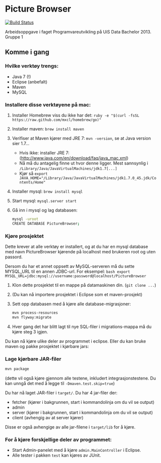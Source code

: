 Picture Browser
===============

[![Build Status](https://asjohannsson.ci.cloudbees.com/buildStatus/icon?job=Prosjekt)](https://asjohannsson.ci.cloudbees.com/job/Prosjekt/)

Arbeidsoppgave i faget Programvareutvikling på UiS Data Bachelor 2013.
Gruppe 1


Komme i gang
------------


### Hvilke verktøy trengs:

* Java 7 (!)
* Eclipse (anbefalt)
* Maven
* MySQL


### Installere disse verktøyene på mac:

1. Installer Homebrew viss du ikke har det: `ruby -e "$(curl -fsSL https://raw.github.com/mxcl/homebrew/go)"`
2. Installer maven: `brew install maven`
3. Verifiser at Maven kjører med JRE 7: `mvn -version`, se at Java version sier 1.7...
   * Hvis ikke: installer JRE 7: (http://www.java.com/en/download/faq/java_mac.xml)
   * Nå må du antagelig finne ut hvor denne ligger. Mest sannsynlig i
     `/Library/Java/JavaVirtualMachines/jdk1.7[...]`
   * Kjør så `export JAVA_HOME="/Library/Java/JavaVirtualMachines/jdk1.7.0_45.jdk/Contents/Home"`
4. Installer mysql: `brew install mysql`
5. Start mysql: `mysql.server start`
6. Gå inn i mysql og lag databasen:
   
   ```bash
   mysql -uroot
   CREATE DATABASE PictureBrowser;
   ```


### Kjøre prosjektet

Dette krever at alle verktøy er installert, og at du har en mysql
database med navn PictureBrowser kjørende på localhost med brukeren
root og uten passord.

Dersom du har et annet oppsett av MySQL-serveren må du sette MYSQL_URL
til en annen JDBC-url. For eksempel: ```bash export
MYSQL_URL=jdbc:mysql://username:password@localhost/PictureBrowser ```

1. Klon dette prosjektet til en mappe på datamaskinen din. (`git clone ...`)
2. (Du kan nå importere prosjektet i Eclipse som et maven-prosjekt)
3. Sett opp databasen med å kjøre alle database-migrasjoner:

    ```bash
	mvn process-resources
	mvn flyway:migrate
	```

4. Hver gang det har blitt lagt til nye SQL-filer i migrations-mappa
   må du kjøre steg 3 igjen.

Du kan nå kjøre ulike deler av programmet i eclipse. Eller du kan bruke maven og pakke prosjektet i kjørbare jars:


### Lage kjørbare JAR-filer

```bash
mvn package
```

(dette vil også kjøre gjennom alle testene, inkludert
integrasjonstestene. Du kan unngå det med å legge til
`-Dmaven.test.skip=true`)

Du har nå laget JAR-filer i `target/`. Du har 4 jar-filer der:

* fetcher (kjører i bakgrunnen, start i kommandolinja om du vil se output)
* admin
* server (kjører i bakgrunnen, start i kommandolinja om du vil se output)
* client (avhengig av at server kjører)

Disse er også avhengige av alle jar-filene i `target/lib` for å kjøre.


### For å kjøre forskjellige deler av programmet:
   
* Start Admin-panelet med å kjøre `admin.MainController` i Eclipse.
* Alle tester i pakken `test` kan kjøres av JUnit.
